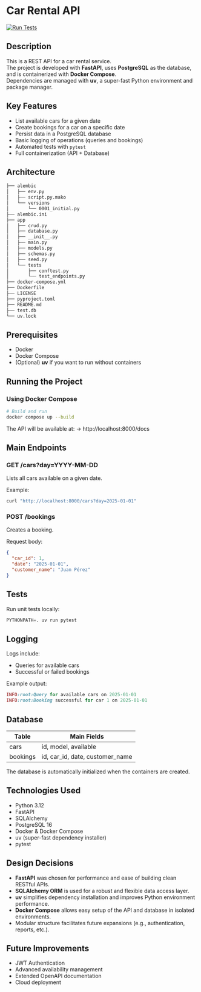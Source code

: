 # Car Rental API
[![Run Tests](https://github.com/andresmarinabad/bookline-test/actions/workflows/test.yml/badge.svg)](https://github.com/andresmarinabad/bookline-test/actions/workflows/test.yml)

## Description

This is a REST API for a car rental service.  
The project is developed with **FastAPI**, uses **PostgreSQL** as the database, and is containerized with **Docker Compose**.  
Dependencies are managed with **uv**, a super-fast Python environment and package manager.


## Key Features

- List available cars for a given date  
- Create bookings for a car on a specific date  
- Persist data in a PostgreSQL database  
- Basic logging of operations (queries and bookings)  
- Automated tests with `pytest`  
- Full containerization (API + Database)  



## Architecture

```bash
├── alembic
│   ├── env.py
│   ├── script.py.mako
│   └── versions
│       └── 0001_initial.py
├── alembic.ini
├── app
│   ├── crud.py
│   ├── database.py
│   ├── __init__.py
│   ├── main.py
│   ├── models.py
│   ├── schemas.py
│   ├── seed.py
│   └── tests
│       ├── conftest.py
│       └── test_endpoints.py
├── docker-compose.yml
├── Dockerfile
├── LICENSE
├── pyproject.toml
├── README.md
├── test.db
└── uv.lock

```


## Prerequisites

- Docker  
- Docker Compose  
- (Optional) **uv** if you want to run without containers  



## Running the Project

### Using Docker Compose

```bash
# Build and run
docker compose up --build
```

The API will be available at:
-> http://localhost:8000/docs

## Main Endpoints

### GET /cars?day=YYYY-MM-DD
Lists all cars available on a given date.

Example:

```bash 
curl "http://localhost:8000/cars?day=2025-01-01"
```


### POST /bookings
Creates a booking.

Request body:

```json
{
  "car_id": 1,
  "date": "2025-01-01",
  "customer_name": "Juan Pérez"
}
```

## Tests

Run unit tests locally:

```python
PYTHONPATH=. uv run pytest
```

## Logging

Logs include:

- Queries for available cars
- Successful or failed bookings

Example output:

```ruby
INFO:root:Query for available cars on 2025-01-01
INFO:root:Booking successful for car 1 on 2025-01-01
```

## Database

| Table    | Main Fields                  |
|----------|-----------------------------|
| cars     | id, model, available        |
| bookings | id, car_id, date, customer_name |


The database is automatically initialized when the containers are created.

## Technologies Used

- Python 3.12
- FastAPI
- SQLAlchemy
- PostgreSQL 16
- Docker & Docker Compose
- uv (super-fast dependency installer)
- pytest

## Design Decisions

- **FastAPI** was chosen for performance and ease of building clean RESTful APIs.
- **SQLAlchemy ORM** is used for a robust and flexible data access layer.
- **uv** simplifies dependency installation and improves Python environment performance.
- **Docker Compose** allows easy setup of the API and database in isolated environments.
- Modular structure facilitates future expansions (e.g., authentication, reports, etc.).

## Future Improvements

- JWT Authentication
- Advanced availability management
- Extended OpenAPI documentation
- Cloud deployment